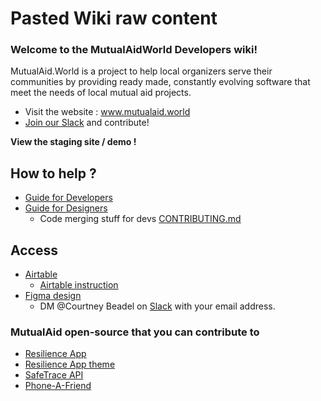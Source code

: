 # Pasted Wiki raw content

### Welcome to the MutualAidWorld Developers wiki!

MutualAid.World is a project to help local organizers serve their communities by providing ready made, constantly evolving software that meet the needs of local mutual aid projects.

* Visit the website : www.mutualaid.world  
* [Join our Slack](https://bit.ly/join_mutualaid_slack) and contribute! 

**View the staging site / demo !**

## How to help ?

* [Guide for Developers](https://github.com/factn/resilience-app/wiki/Guide-for-Developers)
* [Guide for Designers](https://github.com/factn/resilience-app/wiki/Guide-for-Designers)
  * Code merging stuff for devs [CONTRIBUTING.md](https://github.com/factn/resilience-app/blob/master/CONTRIBUTING.md)

## Access

* [Airtable](https://airtable.com/tblRjd2McKgRW9MKj/viwlRRNI0PZIxrGkc?blocks=hide)
  * [Airtable instruction](https://docs.google.com/document/d/1WNKRqisZogNCYe69tOaXBkFJysifZFrzJLps1I6jd3U/edit#heading=h.pgtceqo0zc6h)
* [Figma design](https://www.figma.com/file/v5HdxDsvO2NzMuZU6CArzF/Corona-Donor-Designs-in-progress) 
  * DM @Courtney Beadel on [Slack](https://bit.ly/join_mutualaid_slack) with your email address. 

### MutualAid open-source that you can contribute to

* [Resilience App](https://github.com/factn/resilience-app)
* [Resilience App theme](https://github.com/factn/resilienceapp_theme)
* [SafeTrace API](https://github.com/factn/safetraceapi)
* [Phone-A-Friend](https://github.com/factn/phone-a-friend)

